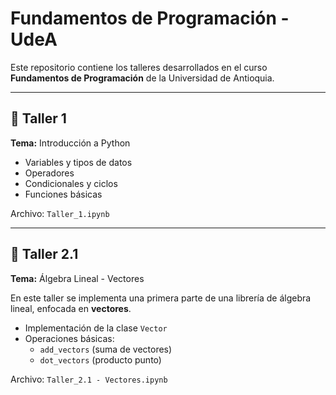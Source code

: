 # Fundamentos de Programación - UdeA

Este repositorio contiene los talleres desarrollados en el curso **Fundamentos de Programación** de la Universidad de Antioquia.

---

## 📘 Taller 1
**Tema:** Introducción a Python  
- Variables y tipos de datos  
- Operadores  
- Condicionales y ciclos  
- Funciones básicas  

Archivo: `Taller_1.ipynb`

---

## 📗 Taller 2.1
**Tema:** Álgebra Lineal - Vectores  

En este taller se implementa una primera parte de una librería de álgebra lineal, enfocada en **vectores**.  

- Implementación de la clase `Vector`  
- Operaciones básicas:  
  - `add_vectors` (suma de vectores)  
  - `dot_vectors` (producto punto)  

Archivo: `Taller_2.1 - Vectores.ipynb`
